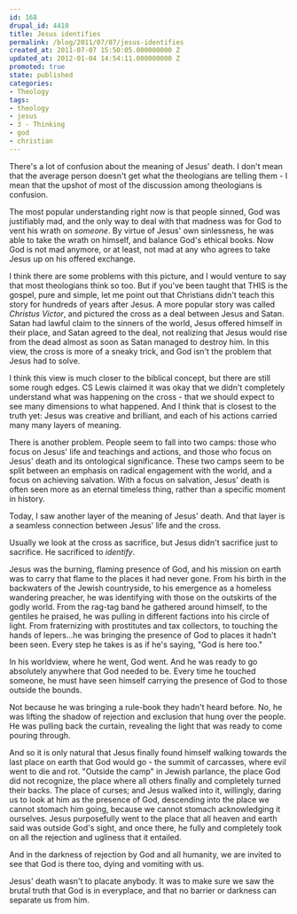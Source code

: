 ```yaml
---
id: 168
drupal_id: 4410
title: Jesus identifies
permalink: /blog/2011/07/07/jesus-identifies
created_at: 2011-07-07 15:50:05.000000000 Z
updated_at: 2012-01-04 14:54:11.000000000 Z
promoted: true
state: published
categories:
- Theology
tags:
- theology
- jesus
- 3 - Thinking
- god
- christian
---
```

There's a lot of confusion about the meaning of Jesus' death. I don't mean that the average person doesn't get what the theologians are telling them - I mean that the upshot of most of the discussion among theologians is confusion.

The most popular understanding right now is that people sinned, God was justifiably mad, and the only way to deal with that madness was for God to vent his wrath on <em>someone</em>. By virtue of Jesus' own sinlessness, he was able to take the wrath on himself, and balance God's ethical books. Now God is not mad anymore, or at least, not mad at any who agrees to take Jesus up on his offered exchange.

I think there are some problems with this picture, and I would venture to say that most theologians think so too. But if you've been taught that THIS is the gospel, pure and simple, let me point out that Christians didn't teach this story for hundreds of years after Jesus. A more popular story was called <em>Christus Victor</em>, and pictured the cross as a deal between Jesus and Satan. Satan had lawful claim to the sinners of the world, Jesus offered himself in their place, and Satan agreed to the deal, not realizing that Jesus would rise from the dead almost as soon as Satan managed to destroy him. In this view, the cross is more of a sneaky trick, and God isn't the problem that Jesus had to solve.

I think this view is much closer to the biblical concept, but there are still some rough edges. CS Lewis claimed it was okay that we didn't completely understand what was happening on the cross - that we should expect to see many dimensions to what happened. And I think that is closest to the truth yet: Jesus was creative and brilliant, and each of his actions carried many many layers of meaning.

There is another problem. People seem to fall into two camps: those who focus on Jesus' life and teachings and actions, and those who focus on Jesus' death and its ontological significance. These two camps seem to be split between an emphasis on radical engagement with the world, and a focus on achieving salvation. With a focus on salvation, Jesus' death is often seen more as an eternal timeless thing, rather than a specific moment in history.

Today, I saw another layer of the meaning of Jesus' death. And that layer is a seamless connection between Jesus' life and the cross.

Usually we look at the cross as sacrifice, but Jesus didn't sacrifice just to sacrifice. He sacrificed to <em>identify</em>.

Jesus was the burning, flaming presence of God, and his mission on earth was to carry that flame to the places it had never gone. From his birth in the backwaters of the Jewish countryside, to his emergence as a homeless wandering preacher, he was identifying with those on the outskirts of the godly world. From the rag-tag band he gathered around himself, to the gentiles he praised, he was pulling in different factions into his circle of light. From fraternizing with prostitutes and tax collectors, to touching the hands of lepers...he was bringing the presence of God to places it hadn't been seen. Every step he takes is as if he's saying, "God is here too."

In his worldview, where he went, God went. And he was ready to go absolutely anywhere that God needed to be. Every time he touched someone, he must have seen himself carrying the presence of God to those outside the bounds.

Not because he was bringing a rule-book they hadn't heard before. No, he was lifting the shadow of rejection and exclusion that hung over the people. He was pulling back the curtain, revealing the light that was ready to come pouring through.

And so it is only natural that Jesus finally found himself walking towards the last place on earth that God would go - the summit of carcasses, where evil went to die and rot. "Outside the camp" in Jewish parlance, the place God did not recognize, the place where all others finally and completely turned their backs. The place of curses; and Jesus walked into it, willingly, daring us to look at him as the presence of God, descending into the place we cannot stomach him going, because we cannot stomach acknowledging it ourselves. Jesus purposefully went to the place that all heaven and earth said was outside God's sight, and once there, he fully and completely took on all the rejection and ugliness that it entailed.

And in the darkness of rejection by God and all humanity, we are invited to see that God is there too, dying and vomiting with us.

Jesus' death wasn't to placate anybody. It was to make sure we saw the brutal truth that God is in everyplace, and that no barrier or darkness can separate us from him.
